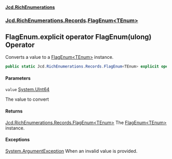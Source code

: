 #### [Jcd.RichEnumerations](index.md 'index')

### [Jcd.RichEnumerations.Records](Jcd.RichEnumerations.Records.md 'Jcd.RichEnumerations.Records').[FlagEnum&lt;TEnum&gt;](FlagEnum_TEnum_.md 'Jcd.RichEnumerations.Records.FlagEnum<TEnum>')

## FlagEnum<TEnum>.explicit operator FlagEnum<TEnum>(ulong) Operator

Converts a value to a [FlagEnum&lt;TEnum&gt;](FlagEnum_TEnum_.md 'Jcd.RichEnumerations.Records.FlagEnum<TEnum>') instance.

```csharp
public static Jcd.RichEnumerations.Records.FlagEnum<TEnum> explicit operator FlagEnum<TEnum>(ulong value);
```

#### Parameters

<a name='Jcd.RichEnumerations.Records.FlagEnum_TEnum_.op_ExplicitJcd.RichEnumerations.Records.FlagEnum_TEnum_(ulong).value'></a>

`value` [System.UInt64](https://docs.microsoft.com/en-us/dotnet/api/System.UInt64 'System.UInt64')

The value to convert

#### Returns

[Jcd.RichEnumerations.Records.FlagEnum&lt;](FlagEnum_TEnum_.md 'Jcd.RichEnumerations.Records.FlagEnum<TEnum>')[TEnum](FlagEnum_TEnum_.md#Jcd.RichEnumerations.Records.FlagEnum_TEnum_.TEnum 'Jcd.RichEnumerations.Records.FlagEnum<TEnum>.TEnum')[&gt;](FlagEnum_TEnum_.md 'Jcd.RichEnumerations.Records.FlagEnum<TEnum>')
The [FlagEnum&lt;TEnum&gt;](FlagEnum_TEnum_.md 'Jcd.RichEnumerations.Records.FlagEnum<TEnum>') instance.

#### Exceptions

[System.ArgumentException](https://docs.microsoft.com/en-us/dotnet/api/System.ArgumentException 'System.ArgumentException')
When an invalid value is provided.